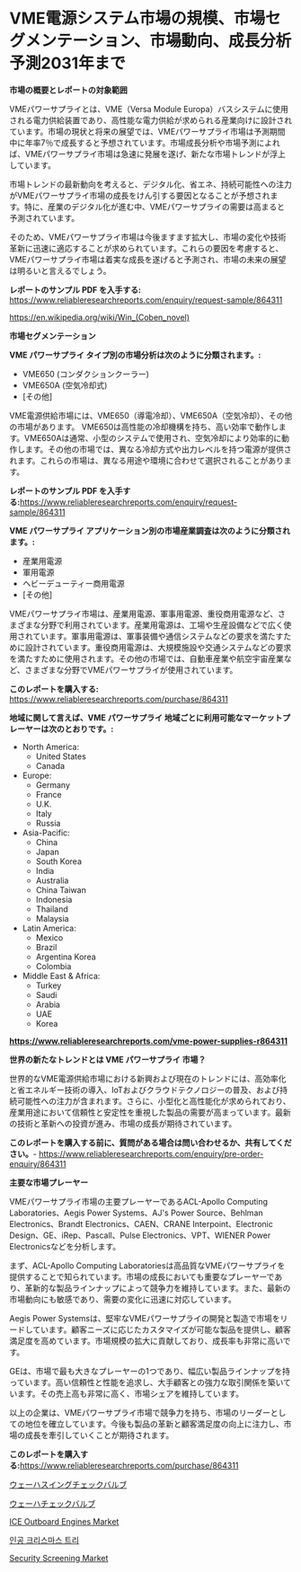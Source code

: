 <p><h1>VME電源システム市場の規模、市場セグメンテーション、市場動向、成長分析予測2031年まで</h1></p><p><strong>市場の概要とレポートの対象範囲</strong></p>
<p><p>VMEパワーサプライとは、VME（Versa Module Europa）バスシステムに使用される電力供給装置であり、高性能な電力供給が求められる産業向けに設計されています。市場の現状と将来の展望では、VMEパワーサプライ市場は予測期間中に年率7％で成長すると予想されています。市場成長分析や市場予測によれば、VMEパワーサプライ市場は急速に発展を遂げ、新たな市場トレンドが浮上しています。</p><p>市場トレンドの最新動向を考えると、デジタル化、省エネ、持続可能性への注力がVMEパワーサプライ市場の成長をけん引する要因となることが予想されます。特に、産業のデジタル化が進む中、VMEパワーサプライの需要は高まると予測されています。</p><p>そのため、VMEパワーサプライ市場は今後ますます拡大し、市場の変化や技術革新に迅速に適応することが求められています。これらの要因を考慮すると、VMEパワーサプライ市場は着実な成長を遂げると予測され、市場の未来の展望は明るいと言えるでしょう。</p></p>
<p><strong>レポートのサンプル PDF を入手する:</strong> <a href="https://www.reliableresearchreports.com/enquiry/request-sample/864311">https://www.reliableresearchreports.com/enquiry/request-sample/864311</a></p>
<p><a href="https://en.wikipedia.org/wiki/Win_(Coben_novel)">https://en.wikipedia.org/wiki/Win_(Coben_novel)</a></p>
<p><strong>市場セグメンテーション</strong></p>
<p><strong>VME パワーサプライ タイプ別の市場分析は次のように分類されます。:</strong></p>
<p><ul><li>VME650 (コンダクションクーラー)</li><li>VME650A (空気冷却式)</li><li>[その他]</li></ul></p>
<p><p>VME電源供給市場には、VME650（導電冷却）、VME650A（空気冷却）、その他の市場があります。 VME650は高性能の冷却機構を持ち、高い効率で動作します。VME650Aは通常、小型のシステムで使用され、空気冷却により効率的に動作します。その他の市場では、異なる冷却方式や出力レベルを持つ電源が提供されます。これらの市場は、異なる用途や環境に合わせて選択されることがあります。</p></p>
<p><strong>レポートのサンプル PDF を入手する:</strong><a href="https://www.reliableresearchreports.com/enquiry/request-sample/864311">https://www.reliableresearchreports.com/enquiry/request-sample/864311</a></p>
<p><strong> VME パワーサプライ アプリケーション別の市場産業調査は次のように分類されます。:</strong></p>
<p><ul><li>産業用電源</li><li>軍用電源</li><li>ヘビーデューティー商用電源</li><li>[その他]</li></ul></p>
<p><p>VMEパワーサプライ市場は、産業用電源、軍事用電源、重役商用電源など、さまざまな分野で利用されています。産業用電源は、工場や生産設備などで広く使用されています。軍事用電源は、軍事装備や通信システムなどの要求を満たすために設計されています。重役商用電源は、大規模施設や交通システムなどの要求を満たすために使用されます。その他の市場では、自動車産業や航空宇宙産業など、さまざまな分野でVMEパワーサプライが使用されています。</p></p>
<p><strong>このレポートを購入する:</strong> <a href="https://www.reliableresearchreports.com/purchase/864311">https://www.reliableresearchreports.com/purchase/864311</a></p>
<p><strong>地域に関して言えば、VME パワーサプライ 地域ごとに利用可能なマーケットプレーヤーは次のとおりです。:</strong></p>
<p><ul>
    <li>
        North America:
        <ul>
            <li>United States</li>
            <li>Canada</li>
        </ul>
    </li>
    <li>
        Europe:
        <ul>
            <li>Germany</li>
            <li>France</li>
            <li>U.K.</li>
            <li>Italy</li>
            <li>Russia</li>
        </ul>
    </li>
    <li>
        Asia-Pacific:
        <ul>
            <li>China</li>
            <li>Japan</li>
            <li>South Korea</li>
            <li>India</li>
            <li>Australia</li>
            <li>China Taiwan</li>
            <li>Indonesia</li>
            <li>Thailand</li>
            <li>Malaysia</li>
        </ul>
    </li>
    <li>
        Latin America:
        <ul>
            <li>Mexico</li>
            <li>Brazil</li>
            <li>Argentina Korea</li>
            <li>Colombia</li>
        </ul>
    </li>
    <li>
        Middle East & Africa:
        <ul>
            <li>Turkey</li>
            <li>Saudi</li>
            <li>Arabia</li>
            <li>UAE</li>
            <li>Korea</li>
        </ul>
    </li>
    </ul></p>
<p><strong><a href="https://www.reliableresearchreports.com/vme-power-supplies-r864311">https://www.reliableresearchreports.com/vme-power-supplies-r864311</a></strong></p>
<p><strong>世界の新たなトレンドとは VME パワーサプライ 市場？</strong></p>
<p><p>世界的なVME電源供給市場における新興および現在のトレンドには、高効率化と省エネルギー技術の導入、IoTおよびクラウドテクノロジーの普及、および持続可能性への注力が含まれます。さらに、小型化と高性能化が求められており、産業用途において信頼性と安定性を重視した製品の需要が高まっています。最新の技術と革新への投資が進み、市場の成長が期待されています。</p></p>
<p><strong>このレポートを購入する前に、質問がある場合は問い合わせるか、共有してください。</strong>- <a href="https://www.reliableresearchreports.com/enquiry/pre-order-enquiry/864311">https://www.reliableresearchreports.com/enquiry/pre-order-enquiry/864311</a></p>
<p><strong>主要な市場プレーヤー</strong></p>
<p><p>VMEパワーサプライ市場の主要プレーヤーであるACL-Apollo Computing Laboratories、Aegis Power Systems、AJ's Power Source、Behlman Electronics、Brandt Electronics、CAEN、CRANE Interpoint、Electronic Design、GE、iRep、Pascall、Pulse Electronics、VPT、WIENER Power Electronicsなどを分析します。</p><p>まず、ACL-Apollo Computing Laboratoriesは高品質なVMEパワーサプライを提供することで知られています。市場の成長においても重要なプレーヤーであり、革新的な製品ラインナップによって競争力を維持しています。また、最新の市場動向にも敏感であり、需要の変化に迅速に対応しています。</p><p>Aegis Power Systemsは、堅牢なVMEパワーサプライの開発と製造で市場をリードしています。顧客ニーズに応じたカスタマイズが可能な製品を提供し、顧客満足度を高めています。市場規模の拡大に貢献しており、成長率も非常に高いです。</p><p>GEは、市場で最も大きなプレーヤーの1つであり、幅広い製品ラインナップを持っています。高い信頼性と性能を追求し、大手顧客との強力な取引関係を築いています。その売上高も非常に高く、市場シェアを維持しています。</p><p>以上の企業は、VMEパワーサプライ市場で競争力を持ち、市場のリーダーとしての地位を確立しています。今後も製品の革新と顧客満足度の向上に注力し、市場の成長を牽引していくことが期待されます。</p></p>
<p><strong>このレポートを購入する:</strong><a href="https://www.reliableresearchreports.com/purchase/864311">https://www.reliableresearchreports.com/purchase/864311</a></p>
<p><p><a href="https://github.com/DanykaKilback/Market-Research-Report-List-2/blob/main/743977645526.md">ウェーハスイングチェックバルブ</a></p><p><a href="https://github.com/mohamedbakry57/Market-Research-Report-List-5/blob/main/960754445527.md">ウェーハチェックバルブ</a></p><p><a href="https://github.com/lnamivez37/Market-Research-Report-List-1/blob/main/ice-outboard-engines-market.md">ICE Outboard Engines Market</a></p><p><a href="https://github.com/Nicolasrown5/Market-Research-Report-List-2/blob/main/217461457778.md">인공 크리스마스 트리</a></p><p><a href="https://issuu.com/reportprime-2/docs/security-screening-market-size-2030.pptx">Security Screening Market</a></p></p>